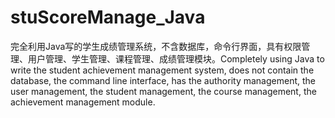 # stuScoreManage_Java
完全利用Java写的学生成绩管理系统，不含数据库，命令行界面，具有权限管理、用户管理、学生管理、课程管理、成绩管理模块。Completely using Java to write the student achievement management system, does not contain the database, the command line interface, has the authority management, the user management, the student management, the course management, the achievement management module.
